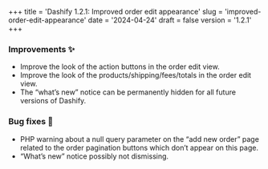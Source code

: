 +++
title = 'Dashify 1.2.1: Improved order edit appearance'
slug = 'improved-order-edit-appearance'
date = '2024-04-24'
draft = false
version = '1.2.1'
+++

### Improvements ✨

- Improve the look of the action buttons in the order edit view.
- Improve the look of the products/shipping/fees/totals in the order edit view.
- The “what’s new” notice can be permanently hidden for all future versions of Dashify.

### Bug fixes 🐞

- PHP warning about a null query parameter on the “add new order” page related to the order pagination buttons which don’t appear on this page.
- “What’s new” notice possibly not dismissing.
